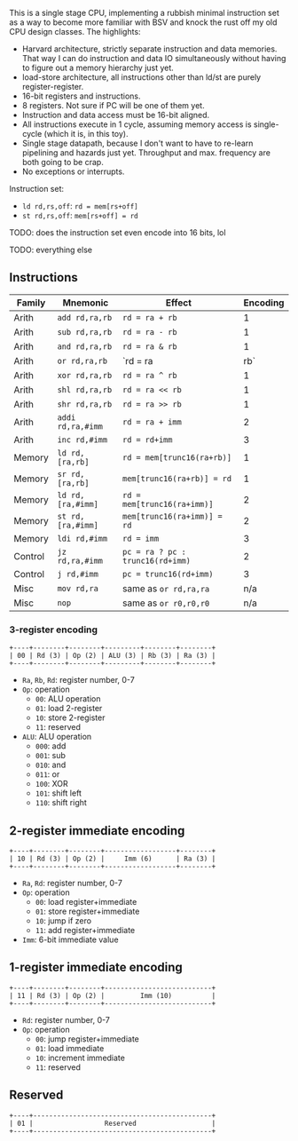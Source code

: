This is a single stage CPU, implementing a rubbish minimal instruction
set as a way to become more familiar with BSV and knock the rust off
my old CPU design classes. The highlights:

 - Harvard architecture, strictly separate instruction and data
   memories. That way I can do instruction and data IO simultaneously
   without having to figure out a memory hierarchy just yet.
 - load-store architecture, all instructions other than ld/st are
   purely register-register.
 - 16-bit registers and instructions.
 - 8 registers. Not sure if PC will be one of them yet.
 - Instruction and data access must be 16-bit aligned.
 - All instructions execute in 1 cycle, assuming memory access is
   single-cycle (which it is, in this toy).
 - Single stage datapath, because I don't want to have to re-learn
   pipelining and hazards just yet. Throughput and max. frequency are
   both going to be crap.
 - No exceptions or interrupts.

Instruction set:
 - `ld rd,rs,off`: `rd = mem[rs+off]`
 - `st rd,rs,off`: `mem[rs+off] = rd`

TODO: does the instruction set even encode into 16 bits, lol

TODO: everything else

## Instructions

| Family  | Mnemonic          | Effect                           | Encoding |
| ------- | ----------------- | -------------------------------- | -------- |
| Arith   | `add rd,ra,rb`    | `rd = ra + rb`                   | 1        |
| Arith   | `sub rd,ra,rb`    | `rd = ra - rb`                   | 1        |
| Arith   | `and rd,ra,rb`    | `rd = ra & rb`                   | 1        |
| Arith   | `or rd,ra,rb`     | `rd = ra | rb`                   | 1        |
| Arith   | `xor rd,ra,rb`    | `rd = ra ^ rb`                   | 1        |
| Arith   | `shl rd,ra,rb`    | `rd = ra << rb`                  | 1        |
| Arith   | `shr rd,ra,rb`    | `rd = ra >> rb`                  | 1        |
| Arith   | `addi rd,ra,#imm` | `rd = ra + imm`                  | 2        |
| Arith   | `inc rd,#imm`     | `rd = rd+imm`                    | 3        |
| Memory  | `ld rd,[ra,rb]`   | `rd = mem[trunc16(ra+rb)]`       | 1        |
| Memory  | `sr rd,[ra,rb]`   | `mem[trunc16(ra+rb)] = rd`       | 1        |
| Memory  | `ld rd,[ra,#imm]` | `rd = mem[trunc16(ra+imm)]`      | 2        |
| Memory  | `st rd,[ra,#imm]` | `mem[trunc16(ra+imm)] = rd`      | 2        |
| Memory  | `ldi rd,#imm`     | `rd = imm`                       | 3        |
| Control | `jz rd,ra,#imm`   | `pc = ra ? pc : trunc16(rd+imm)` | 2        |
| Control | `j rd,#imm`       | `pc = trunc16(rd+imm)`           | 3        |
| Misc    | `mov rd,ra`       | same as `or rd,ra,ra`            | n/a      |
| Misc    | `nop`             | same as `or r0,r0,r0`            | n/a      |

### 3-register encoding

```
+----+--------+--------+---------+--------+--------+
| 00 | Rd (3) | Op (2) | ALU (3) | Rb (3) | Ra (3) |
+----+--------+--------+---------+--------+--------+
```

 - `Ra`, `Rb`, `Rd`: register number, 0-7
 - `Op`: operation
   - `00`: ALU operation
   - `01`: load 2-register
   - `10`: store 2-register
   - `11`: reserved
 - `ALU`: ALU operation
   - `000`: add
   - `001`: sub
   - `010`: and
   - `011`: or
   - `100`: XOR
   - `101`: shift left
   - `110`: shift right

## 2-register immediate encoding

```
+----+--------+--------+------------------+--------+
| 10 | Rd (3) | Op (2) |     Imm (6)      | Ra (3) |
+----+--------+--------+------------------+--------+
```

 - `Ra`, `Rd`: register number, 0-7
 - `Op`: operation
   - `00`: load register+immediate
   - `01`: store register+immediate
   - `10`: jump if zero
   - `11`: add register+immediate
 - `Imm`: 6-bit immediate value

## 1-register immediate encoding

```
+----+--------+--------+---------------------------+
| 11 | Rd (3) | Op (2) |         Imm (10)          |
+----+--------+--------+---------------------------+
```

 - `Rd`: register number, 0-7
 - `Op`: operation
   - `00`: jump register+immediate
   - `01`: load immediate
   - `10`: increment immediate
   - `11`: reserved

## Reserved

```
+----+---------------------------------------------+
| 01 |                  Reserved                   |
+----+---------------------------------------------+
```
